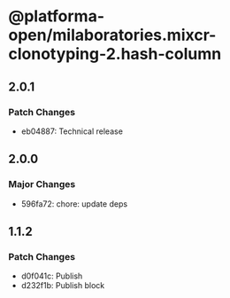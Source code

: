 # @platforma-open/milaboratories.mixcr-clonotyping-2.hash-column

## 2.0.1

### Patch Changes

- eb04887: Technical release

## 2.0.0

### Major Changes

- 596fa72: chore: update deps

## 1.1.2

### Patch Changes

- d0f041c: Publish
- d232f1b: Publish block

